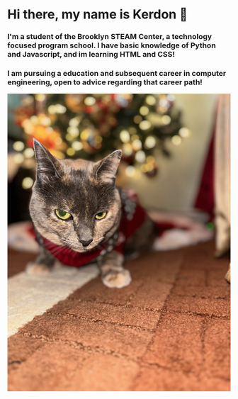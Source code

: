 # Hi there, my name is Kerdon 👋
### I'm a student of the Brooklyn STEAM Center, a technology focused program school. I have basic knowledge of Python and Javascript, and im learning HTML and CSS!
### I am pursuing a education and subsequent career in computer engineering, open to advice regarding that career path!

<img src="IMG_5240.jpg">
<!--
**Candog85/Candog85** is a ✨ _special_ ✨ repository because its `README.md` (this file) appears on your GitHub profile.

Here are some ideas to get you started:

- 🔭 I’m currently working on ...
- 🌱 I’m currently learning ...
- 👯 I’m looking to collaborate on ...
- 🤔 I’m looking for help with ...
- 💬 Ask me about ...
- 📫 How to reach me: ...
- 😄 Pronouns: ...
- ⚡ Fun fact: ...
-->
